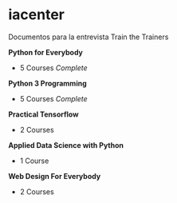 # iacenter
Documentos para la entrevista Train the Trainers

**Python for Everybody**
- 5 Courses *Complete*

**Python 3 Programming**
- 5 Courses *Complete*

**Practical Tensorflow**
- 2 Courses

**Applied Data Science with Python**
- 1 Course 

**Web Design For Everybody**
- 2 Courses
